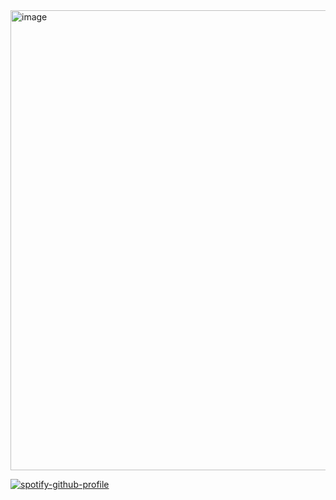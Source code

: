 
<img width="736" height="736" alt="image" src="https://github.com/user-attachments/assets/0e3d153d-8f1e-48df-8bb7-6b26bda7aed8" />





[![spotify-github-profile](https://spotify-github-profile.kittinanx.com/api/view?uid=31newi2imqx6oawnonuoik5iytmi&cover_image=true&theme=novatorem&show_offline=false&background_color=ffffff&interchange=false&profanity=false&bar_color=ffdad8&bar_color_cover=false)](https://github.com/kittinan/spotify-github-profile)
